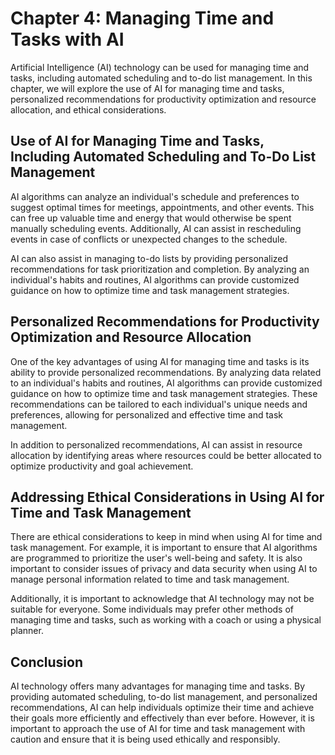 Chapter 4: Managing Time and Tasks with AI
==========================================

Artificial Intelligence (AI) technology can be used for managing time and tasks, including automated scheduling and to-do list management. In this chapter, we will explore the use of AI for managing time and tasks, personalized recommendations for productivity optimization and resource allocation, and ethical considerations.

Use of AI for Managing Time and Tasks, Including Automated Scheduling and To-Do List Management
-----------------------------------------------------------------------------------------------

AI algorithms can analyze an individual's schedule and preferences to suggest optimal times for meetings, appointments, and other events. This can free up valuable time and energy that would otherwise be spent manually scheduling events. Additionally, AI can assist in rescheduling events in case of conflicts or unexpected changes to the schedule.

AI can also assist in managing to-do lists by providing personalized recommendations for task prioritization and completion. By analyzing an individual's habits and routines, AI algorithms can provide customized guidance on how to optimize time and task management strategies.

Personalized Recommendations for Productivity Optimization and Resource Allocation
----------------------------------------------------------------------------------

One of the key advantages of using AI for managing time and tasks is its ability to provide personalized recommendations. By analyzing data related to an individual's habits and routines, AI algorithms can provide customized guidance on how to optimize time and task management strategies. These recommendations can be tailored to each individual's unique needs and preferences, allowing for personalized and effective time and task management.

In addition to personalized recommendations, AI can assist in resource allocation by identifying areas where resources could be better allocated to optimize productivity and goal achievement.

Addressing Ethical Considerations in Using AI for Time and Task Management
--------------------------------------------------------------------------

There are ethical considerations to keep in mind when using AI for time and task management. For example, it is important to ensure that AI algorithms are programmed to prioritize the user's well-being and safety. It is also important to consider issues of privacy and data security when using AI to manage personal information related to time and task management.

Additionally, it is important to acknowledge that AI technology may not be suitable for everyone. Some individuals may prefer other methods of managing time and tasks, such as working with a coach or using a physical planner.

Conclusion
----------

AI technology offers many advantages for managing time and tasks. By providing automated scheduling, to-do list management, and personalized recommendations, AI can help individuals optimize their time and achieve their goals more efficiently and effectively than ever before. However, it is important to approach the use of AI for time and task management with caution and ensure that it is being used ethically and responsibly.
